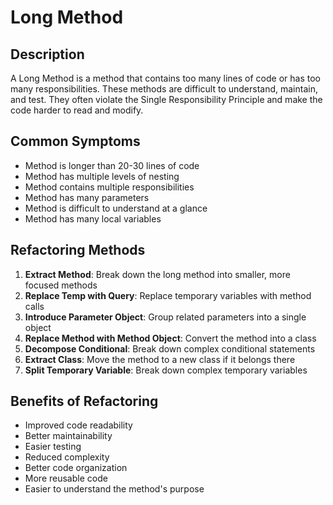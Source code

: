 # Long Method

## Description
A Long Method is a method that contains too many lines of code or has too many responsibilities. These methods are difficult to understand, maintain, and test. They often violate the Single Responsibility Principle and make the code harder to read and modify.

## Common Symptoms
- Method is longer than 20-30 lines of code
- Method has multiple levels of nesting
- Method contains multiple responsibilities
- Method has many parameters
- Method is difficult to understand at a glance
- Method has many local variables

## Refactoring Methods
1. **Extract Method**: Break down the long method into smaller, more focused methods
2. **Replace Temp with Query**: Replace temporary variables with method calls
3. **Introduce Parameter Object**: Group related parameters into a single object
4. **Replace Method with Method Object**: Convert the method into a class
5. **Decompose Conditional**: Break down complex conditional statements
6. **Extract Class**: Move the method to a new class if it belongs there
7. **Split Temporary Variable**: Break down complex temporary variables

## Benefits of Refactoring
- Improved code readability
- Better maintainability
- Easier testing
- Reduced complexity
- Better code organization
- More reusable code
- Easier to understand the method's purpose 
